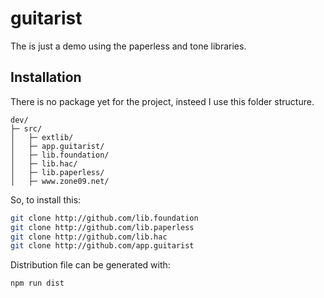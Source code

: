 # guitarist

The is just a demo using the paperless and tone libraries. 


## Installation

There is no package yet for the project, insteed I use this folder structure.

```
dev/
├─ src/     
│   ├─ extlib/              
│   ├─ app.guitarist/   
│   ├─ lib.foundation/     
│   ├─ lib.hac/      
│   ├─ lib.paperless/       
│   ├─ www.zone09.net/

```

So, to install this:

```bash
git clone http://github.com/lib.foundation
git clone http://github.com/lib.paperless
git clone http://github.com/lib.hac
git clone http://github.com/app.guitarist
```

Distribution file can be generated with:

```bash
npm run dist
```
